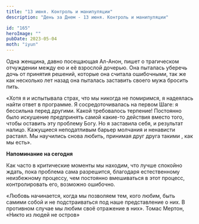 ```yaml
---
title: "13 июня. Контроль и манипуляции"
description: "День за Днем - 13 июня. Контроль и манипуляции"

id: "165"
heroImage: ""
pubDate: 2023-05-04
moth: "iyun"
---
```


Одна женщина, давно посещающая Ал-Анон, пишет о трагическом отчуждении между
ею и её взрослой дочерью. Она пыталась уберечь дочь от принятия решений,
которые она считала ошибочными, так же как несколько лет назад она пыталась
заставить своего мужа бросить пить.

«Хотя я и испытывала страх, что мы никогда не помиримся, я надеялась найти
ответ в программе. Я сосредоточивалась на первом Шаге: я бессильна перед
другими. Какой требовалось терпение! Постоянно было искушение предпринять
самой какие-то действия вместо того, чтобы оставить эту проблему Богу. Но я
заставила себя, и результат налицо. Кажущиеся неподатливым барьер молчания и
ненависти растаял. Мы научились снова любить, принимая друг друга такими , как
мы есть».

**Напоминание на сегодня**

Как часто в критические моменты мы находим, что лучше спокойно ждать, пока
проблема сама разрешится, благодаря естественному неизбежному процессу, чем
постоянно вмешиваться в этот процесс, контролировать его, возможно ошибочно.

«Любовь начинается, когда мы позволяем тем, кого любим, быть самими собой и не
подстраиваться под наше представление о них. В противном случае мы любим своё
отражение в них». Томас Мертон, «Никто из людей не остров»
